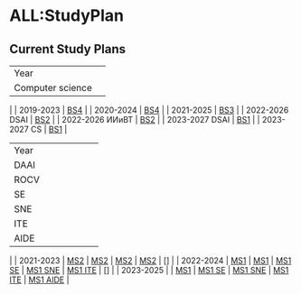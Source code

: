 






ALL:StudyPlan
=============






Current Study Plans
-------------------




|  |  |
| --- | --- |
| Year
 | Computer science
 |
| 2019-2023
 | [BS4](https://docs.google.com/spreadsheets/d/1dBNs2wYwQdlpgxnQf3QqNM61IHWIFmt_/edit#gid=76894847) |
| 2020-2024
 | [BS4](https://docs.google.com/spreadsheets/d/1VuTSzvSEmxads4dtPqiYODO-vcBpxcFt/edit?usp=drive_link&ouid=112969423608769094940&rtpof=true&sd=true) |
| 2021-2025
 | [BS3](https://docs.google.com/spreadsheets/d/1Ow5WO2oxikJunim6ygiWAW6Z0BmX4oXr/edit?usp=drive_link&ouid=112969423608769094940&rtpof=true&sd=true) |
| 2022-2026 DSAI
 | [BS2](https://docs.google.com/spreadsheets/d/1fsc_bBRn-33MUClli14QcV048Dx2iOI3/edit?usp=drive_link&ouid=112969423608769094940&rtpof=true&sd=true) |
| 2022-2026 ИИиВТ
 | [BS2](https://docs.google.com/spreadsheets/d/1gzmcHTg-9i2NxKxAEBoV8V9jjLhHfVLL/edit?usp=drive_link&ouid=112969423608769094940&rtpof=true&sd=true) |
| 2023-2027 DSAI
 | [BS1](https://docs.google.com/spreadsheets/d/1J1jKZv7z1PMMJGDPkz71ow-L9Y-Rbs6M/edit?usp=drive_link&ouid=112969423608769094940&rtpof=true&sd=true) |
| 2023-2027 CS
 | [BS1](https://docs.google.com/spreadsheets/d/1fjE74URIBwza_-uWHDkusd1p96rjQUAd/edit?usp=drive_link&ouid=112969423608769094940&rtpof=true&sd=true) |



|  |  |  |  |  |  |  |
| --- | --- | --- | --- | --- | --- | --- |
| Year
 | DAAI
 | ROCV
 | SE
 | SNE
 | ITE
 | AIDE
 |
| 2021-2023
 | [MS2](https://docs.google.com/spreadsheets/d/1ylz5-21u9P2MVFb2VuNulsb2z-C3Lq9m/edit?rtpof=true) | [MS2](https://docs.google.com/spreadsheets/d/1i3GZRMwL5-_1AbbMJouDNztOeWoKpqkm/edit?rtpof=true) | [MS2](https://docs.google.com/spreadsheets/d/1vS3-qyO2VL8Q160x7Uysvc9idm5ltfoA/edit#gid=197434888) | [MS2](https://docs.google.com/spreadsheets/d/1hXgfNcwBhfjH8k1eTl5lygw_jD3XuTJu/edit#gid=1371183148) | []
 |
| 2022-2024
 | [MS1](https://docs.google.com/spreadsheets/d/1slACHKr_Itg7imj31ZNYliCxaW1F-w1m/edit?usp=drive_link&ouid=117501431082377618383&rtpof=true&sd=true) | [MS1](https://docs.google.com/spreadsheets/d/10s0blbgnsTi94wLnl-Olmew44QD0K7-d/edit?usp=drive_link&ouid=117501431082377618383&rtpof=true&sd=true) | [MS1 SE](https://docs.google.com/spreadsheets/d/1LYBgL2eDBBCr3qkxg7-eRj7EnIukcHgx/edit?usp=drive_link&ouid=117501431082377618383&rtpof=true&sd=true) | [MS1 SNE](https://docs.google.com/spreadsheets/d/1gkg8xXpwxJY40EIEWePjGaL__5UYILNE/edit?usp=drive_link&ouid=117501431082377618383&rtpof=true&sd=true) | [MS1 ITE](https://docs.google.com/spreadsheets/d/17oNfIyZVTckSoXr4ZJ3oJ2jf6Yg3qOun/edit?usp=drive_link&ouid=117501431082377618383&rtpof=true&sd=true) | []
 |
| 2023-2025
 |  | [MS1](https://docs.google.com/spreadsheets/d/1nniLTeyHQYcfD_ReCAQhGsz7UUAtBVBh/edit?usp=drive_link&ouid=117501431082377618383&rtpof=true&sd=true) | [MS1 SE](https://docs.google.com/spreadsheets/d/1jgcyiwApgvU5pJz2vTfilY8QyrP7819j/edit?usp=drive_link&ouid=117501431082377618383&rtpof=true&sd=true) | [MS1 SNE](https://docs.google.com/spreadsheets/d/1w5afVZgLbUQIBJWWFGTxO8ek0Mx8JD2g/edit?usp=drive_link&ouid=117501431082377618383&rtpof=true&sd=true) | [MS1 ITE](https://docs.google.com/spreadsheets/d/1KxyO41EYAblMttYCnA7KqY8XFQMoXhmr/edit?usp=drive_link&ouid=117501431082377618383&rtpof=true&sd=true) | [MS1 AIDE](https://docs.google.com/spreadsheets/d/1joX3k-cnQIN6akcqfbb0CmQgGGO2vuno/edit?usp=drive_link&ouid=117501431082377618383&rtpof=true&sd=true) |










